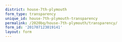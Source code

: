 ```yaml
---
district: house-7th-plymouth
form_type: transparency
unique_id: house-7th-plymouth-transparency
permalink: /2020bq/house-7th-plymouth/transparency/
form_id: '201707123019141'
layout: form
---
```

